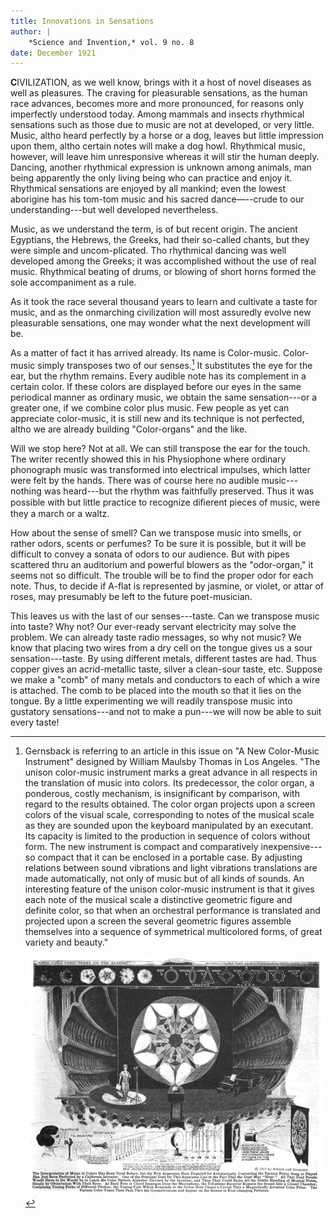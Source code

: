 ```yaml
---
title: Innovations in Sensations
author: |
    *Science and Invention,* vol. 9 no. 8
date: December 1921
---
```


**C**IVILIZATION, as we well know, brings with it a host of novel diseases as well as pleasures. The craving for pleasurable sensations, as the human race advances, becomes more and more pronounced, for reasons only imperfectly understood today. Among mammals and insects rhythmical sensations such as those due to music are not at developed, or very little. Music, altho heard perfectly by a horse or a dog, leaves but little impression upon them, altho certain notes will make a dog howl. Rhythmical music, however, will leave him unresponsive whereas it will stir the human deeply. Dancing, another rhythmical expression is unknown among animals, man being apparently the only living being who can practice and enjoy it. Rhythmical sensations are enjoyed by all mankind; even the lowest aborigine has his tom-tom music and his sacred dance—--crude to our understanding---but well developed nevertheless.

Music, as we understand the term, is of but recent origin. The ancient Egyptians, the Hebrews, the Greeks, had their so-called chants, but they were simple and uncom-plicated. Tho rhythmical dancing was well developed among the Greeks; it was accomplished without the use of real music. Rhythmical beating of drums, or blowing of short horns formed the sole accompaniment as a rule. 

As it took the race several thousand years to learn and cultivate a taste for music, and as the onmarching civilization will most assuredly evolve new pleasurable sensations, one may wonder what the next development will be. 

As a matter of fact it has arrived already. Its name is Color-music. Color-music simply transposes two of our senses.[^1] It substitutes the eye for the ear, but the rhythm remains. Every audible note has its complement in a certain color. If these colors are displayed before our eyes in the same periodical manner as ordinary music, we obtain the same sensation---or a greater one, if we combine color plus music. Few people as yet can appreciate color-music, it is still new and its technique is not perfected, altho we are already building "Color-organs" and the like.

Will we stop here? Not at all. We can still transpose the ear for the touch. The writer recently showed this in his Physiophone where ordinary phonograph music was transformed into electrical impulses, which latter were felt by the hands. There was of course here no audible music---nothing was heard---but the rhythm was faithfully preserved. Thus it was possible with but little practice to recognize diﬁerent pieces of music, were they a march or a waltz.

How about the sense of smell? Can we transpose music into smells, or rather odors, scents or perfumes? To be sure it is possible, but it will be difficult to convey a sonata of odors to our audience. But with pipes scattered thru an auditorium and powerful blowers as the "odor-organ," it seems not so difficult. The trouble will be to find the proper odor for each note. Thus, to decide if A-flat is represented by jasmine, or violet, or attar of roses, may presumably be left to the future poet-musician.

This leaves us with the last of our senses---taste. Can we transpose music into taste? Why not? Our ever-ready servant electricity may solve the problem. We can already taste radio messages, so why not music? We know that placing two wires from a dry cell on the tongue gives us a sour sensation---taste. By using different metals, different tastes are had. Thus copper gives an acrid-metallic taste, silver a clean-sour taste, etc. Suppose we make a "comb" of many metals and conductors to each of which a wire is attached. The comb to be placed into the mouth so that it lies on the tongue. By a little experimenting we will readily transpose music into gustatory sensations---and not to make a pun---we will now be able to suit every taste!

[^1]:  Gernsback is referring to an article in this issue on "A New Color-Music Instrument" designed by William Maulsby Thomas in Los Angeles.  "The unison color-music instrument marks a great advance in all respects in the translation of music into colors.  Its predecessor, the color organ, a ponderous, costly mechanism, is insignificant by comparison, with regard to the results obtained.  The color organ projects upon a screen colors of the visual scale, corresponding to notes of the musical scale as they are sounded upon the keyboard manipulated by an executant.  Its capacity is limited to the production in sequence of colors without form.  The new instrument is compact and comparatively inexpensive---so compact that it can be enclosed in a portable case.  By adjusting relations between sound vibrations and light vibrations translations are made automatically, not only of music but of all kinds of sounds.  An interesting feature of the unison color-music instrument is that it gives each note of the musical scale a distinctive geometric figure and definite color, so that when an orchestral performance is translated and projected upon a screen the several geometric figures assemble themselves into a sequence of symmetrical multicolored forms, of great variety and beauty."

    ![](images/color-music.png)  <!-- no figure -->